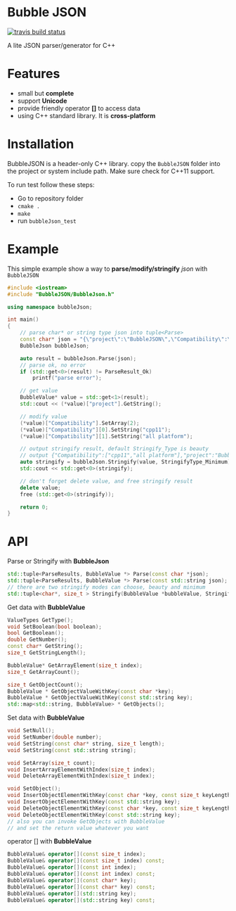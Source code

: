 # Bubble JSON

[![travis build status](https://api.travis-ci.org/XSAM/BubbleJSON.svg?branch=master_stl)](https://travis-ci.org/XSAM/BubbleJSON)

A lite JSON parser/generator for C++

# Features

- small but **complete**
- support **Unicode**
- provide friendly operator **[]** to access data
- using C++ standard library. It is **cross-platform**

# Installation

BubbleJSON is a header-only C++ library. copy the `BubbleJSON` folder into the project or system include path. Make sure check for C++11 support.

To run test follow these steps:
- Go to repository folder
- `cmake .`
- `make`
- run `bubbleJson_test`

# Example

This simple example show a way to **parse/modify/stringify** *json* with `BubbleJSON`

```c++
#include <iostream>
#include "BubbleJSON/BubbleJson.h"

using namespace bubbleJson;

int main()
{
    // parse char* or string type json into tuple<Parse>
    const char* json = "{\"project\":\"BubbleJSON\",\"Compatibility\":\"C++11\"}";
    BubbleJson bubbleJson;

    auto result = bubbleJson.Parse(json);
    // parse ok, no error
    if (std::get<0>(result) != ParseResult_Ok)
        printf("parse error");

    // get value
    BubbleValue* value = std::get<1>(result);
    std::cout << (*value)["project"].GetString();

    // modify value
    (*value)["Compatibility"].SetArray(2);
    (*value)["Compatibility"][0].SetString("cpp11");
    (*value)["Compatibility"][1].SetString("all platform");

    // output stringify result, default Stringify_Type is beauty
    // output {"Compatibility":["cpp11","all platform"],"project":"BubbleJSON"}
    auto stringify = bubbleJson.Stringify(value, StringifyType_Minimum);
    std::cout << std::get<0>(stringify);

    // don't forget delete value, and free stringify result
    delete value;
    free (std::get<0>(stringify));

    return 0;
}
```

# API

Parse or Stringify with **BubbleJson**
```c++
std::tuple<ParseResults, BubbleValue *> Parse(const char *json);
std::tuple<ParseResults, BubbleValue *> Parse(const std::string json);
// there are two stringify modes can choose, beauty and minimum
std::tuple<char*, size_t > Stringify(BubbleValue *bubbleValue, StringifyTypes stringifyType = StringifyType_Beauty);
```

Get data with **BubbleValue**

```c++
ValueTypes GetType();
void SetBoolean(bool boolean);
bool GetBoolean();
double GetNumber();
const char* GetString();
size_t GetStringLength();

BubbleValue* GetArrayElement(size_t index);
size_t GetArrayCount();

size_t GetObjectCount();
BubbleValue * GetObjectValueWithKey(const char *key);
BubbleValue * GetObjectValueWithKey(const std::string key);
std::map<std::string, BubbleValue> * GetObjects();
```

Set data with **BubbleValue**
```c++
void SetNull();
void SetNumber(double number);
void SetString(const char* string, size_t length);
void SetString(const std::string string);

void SetArray(size_t count);
void InsertArrayElementWithIndex(size_t index);
void DeleteArrayElementWithIndex(size_t index);

void SetObject();
void InsertObjectElementWithKey(const char *key, const size_t keyLength);
void InsertObjectElementWithKey(const std::string key);
void DeleteObjectElementWithKey(const char *key, const size_t keyLength);
void DeleteObjectElementWithKey(const std::string key);
// also you can invoke GetObjects with BubbleValue
// and set the return value whatever you want
```

operator [] with **BubbleValue**
```c++
BubbleValue& operator[](const size_t index);
BubbleValue& operator[](const size_t index) const;
BubbleValue& operator[](const int index);
BubbleValue& operator[](const int index) const;
BubbleValue& operator[](const char* key);
BubbleValue& operator[](const char* key) const;
BubbleValue& operator[](std::string key);
BubbleValue& operator[](std::string key) const;
```
